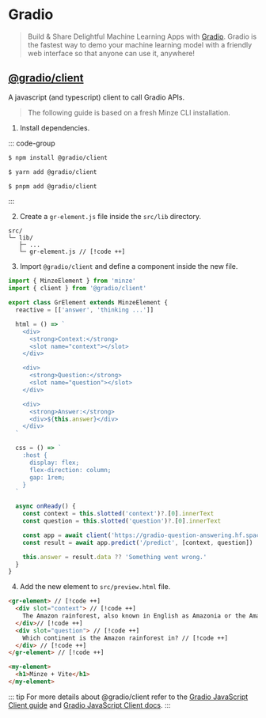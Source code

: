 # Gradio

> Build & Share Delightful Machine Learning Apps with [Gradio](https://www.gradio.app). Gradio is the fastest way to demo your machine learning model with a friendly web interface so that anyone can use it, anywhere!

## [@gradio/client](https://www.npmjs.com/package/@gradio/client)

A javascript (and typescript) client to call Gradio APIs.

> The following guide is based on a fresh Minze CLI installation.

1. Install dependencies.

::: code-group

```bash [npm]
$ npm install @gradio/client
```

```bash [yarn]
$ yarn add @gradio/client
```

```bash [pnpm]
$ pnpm add @gradio/client
```

:::

2. Create a `gr-element.js` file inside the `src/lib` directory.

```
src/
└─ lib/
   ├─ ...
   └─ gr-element.js // [!code ++]
```

3. Import `@gradio/client` and define a component inside the new file.

```js
import { MinzeElement } from 'minze'
import { client } from '@gradio/client'

export class GrElement extends MinzeElement {
  reactive = [['answer', 'thinking ...']]

  html = () => `
    <div>
      <strong>Context:</strong>
      <slot name="context"></slot>
    </div>

    <div>
      <strong>Question:</strong>
      <slot name="question"></slot>
    </div>

    <div>
      <strong>Answer:</strong>
      <div>${this.answer}</div>
    </div>
  `

  css = () => `
    :host {
      display: flex;
      flex-direction: column;
      gap: 1rem;
    }
  `

  async onReady() {
    const context = this.slotted('context')?.[0].innerText
    const question = this.slotted('question')?.[0].innerText

    const app = await client('https://gradio-question-answering.hf.space/')
    const result = await app.predict('/predict', [context, question])

    this.answer = result.data ?? 'Something went wrong.'
  }
}
```

4. Add the new element to `src/preview.html` file.

<!-- prettier-ignore-start -->
```html
<gr-element> // [!code ++]
  <div slot="context"> // [!code ++]
    The Amazon rainforest, also known in English as Amazonia or the Amazon Jungle, is a moist broadleaf forest that covers most of the Amazon basin of South America. This basin encompasses 7,000,000 square kilometres (2,700,000 sq mi), of which 5,500,000 square kilometres (2,100,000 sq mi) are covered by the rainforest. This region includes territory belonging to nine nations. The majority of the forest is contained within Brazil, with 60% of the rainforest, followed by Peru with 13%, Colombia with 10%, and with minor amounts in Venezuela, Ecuador, Bolivia, Guyana, Suriname and French Guiana. The Amazon represents over half of the planet's remaining rainforests, and comprises the largest and most biodiverse tract of tropical rainforest in the world, with an estimated 390 billion individual trees divided into 16,000 species. // [!code ++]
  </div>// [!code ++]
  <div slot="question"> // [!code ++]
    Which continent is the Amazon rainforest in? // [!code ++]
  </div> // [!code ++]
</gr-element> // [!code ++]

<my-element>
  <h1>Minze + Vite</h1>
</my-element>
```
<!-- prettier-ignore-end -->

::: tip
For more details about @gradio/client refer to the [Gradio JavaScript Client guide](https://www.gradio.app/guides/getting-started-with-the-js-client) and [Gradio JavaScript Client docs](https://www.gradio.app/docs/js-client).
:::
